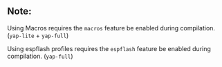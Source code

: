 ## Note:

Using Macros requires the `macros` feature be enabled during compilation. (`yap-lite` + `yap-full`)

Using espflash profiles requires the `espflash` feature be enabled during compilation. (`yap-full`)
